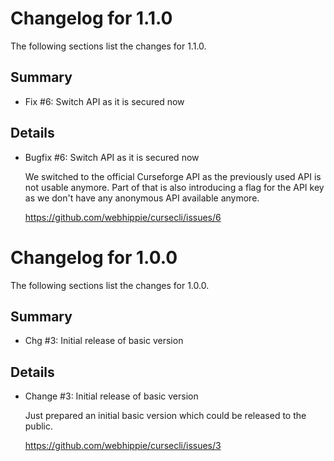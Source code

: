 # Changelog for 1.1.0

The following sections list the changes for 1.1.0.

## Summary

 * Fix #6: Switch API as it is secured now

## Details

 * Bugfix #6: Switch API as it is secured now

   We switched to the official Curseforge API as the previously used API is not usable anymore.
   Part of that is also introducing a flag for the API key as we don't have any anonymous API
   available anymore.

   https://github.com/webhippie/cursecli/issues/6


# Changelog for 1.0.0

The following sections list the changes for 1.0.0.

## Summary

 * Chg #3: Initial release of basic version

## Details

 * Change #3: Initial release of basic version

   Just prepared an initial basic version which could be released to the public.

   https://github.com/webhippie/cursecli/issues/3


